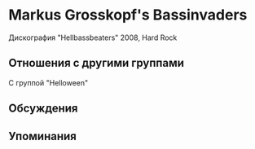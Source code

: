 # Markus Grosskopf's Bassinvaders

Дискография
"Hellbassbeaters" 2008, Hard Rock

## Отношения с другими группами

C группой "Helloween" 

## Обсуждения


## Упоминания

